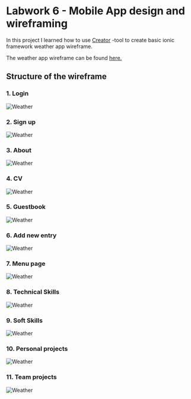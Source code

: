 # Labwork 6 - Mobile App design and wireframing

In this project I learned how to use [Creator](https://ionicframework.com/creator) -tool to create basic ionic framework weather app wireframe.

The weather app wireframe can be found [here.](https://creator.ionic.io/share/873636697576)

## Structure of the wireframe

### 1\. Login

![Weather](https://raw.githubusercontent.com/tuuchen/ionic-angular/master/Labwork/Wireframe/src/1.PNG)

### 2\. Sign up

![Weather](https://raw.githubusercontent.com/tuuchen/ionic-angular/master/Labwork/Wireframe/src/2.PNG)

### 3\. About

![Weather](https://raw.githubusercontent.com/tuuchen/ionic-angular/master/Labwork/Wireframe/src/3.PNG)

### 4\. CV

![Weather](https://raw.githubusercontent.com/tuuchen/ionic-angular/master/Labwork/Wireframe/src/4.PNG)

### 5\. Guestbook

![Weather](https://raw.githubusercontent.com/tuuchen/ionic-angular/master/Labwork/Wireframe/src/5.PNG)

### 6\. Add new entry

![Weather](https://raw.githubusercontent.com/tuuchen/ionic-angular/master/Labwork/Wireframe/src/6.PNG)

### 7\. Menu page

![Weather](https://raw.githubusercontent.com/tuuchen/ionic-angular/master/Labwork/Wireframe/src/7.PNG)


### 8\. Technical Skills

![Weather](https://raw.githubusercontent.com/tuuchen/ionic-angular/master/Labwork/Wireframe/src/8.PNG)

### 9\. Soft Skills

![Weather](https://raw.githubusercontent.com/tuuchen/ionic-angular/master/Labwork/Wireframe/src/9.PNG)


### 10\. Personal projects

![Weather](https://raw.githubusercontent.com/tuuchen/ionic-angular/master/Labwork/Wireframe/src/10.PNG)

### 11\. Team projects

![Weather](https://raw.githubusercontent.com/tuuchen/ionic-angular/master/Labwork/Wireframe/src/11.PNG)

